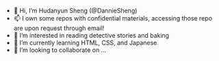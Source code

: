 - 👋 Hi, I’m Hudanyun Sheng (@DannieSheng)
- 📫 I own some repos with confidential materials, accessing those repo are upon request through email!
- 👀 I’m interested in reading detective stories and baking
- 🌱 I’m currently learning HTML, CSS, and Japanese
- 💞️ I’m looking to collaborate on ...



<!---
DannieSheng/DannieSheng is a ✨ special ✨ repository because its `README.md` (this file) appears on your GitHub profile.
You can click the Preview link to take a look at your changes.
--->
